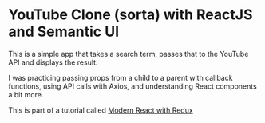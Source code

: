 # YouTube Clone (sorta) with ReactJS and Semantic UI

This is a simple app that takes a search term, passes that to the YouTube API and displays the result.

I was practicing passing props from a child to a parent with callback functions, using API calls with Axios, and understanding React components a bit more.

This is part of a tutorial called [Modern React with Redux](https://www.udemy.com/course/react-redux/)

